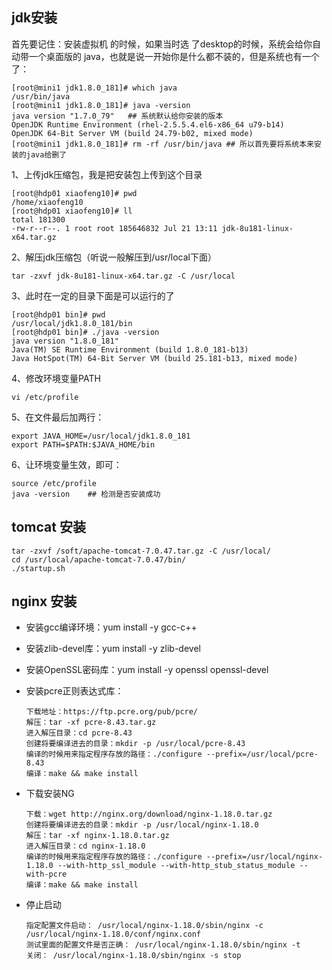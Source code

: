 ## jdk安装

首先要记住：安装虚拟机 的时候，如果当时选 了desktop的时候，系统会给你自动带一个桌面版的 java，也就是说一开始你是什么都不装的，但是系统也有一个了：

```shell
[root@mini1 jdk1.8.0_181]# which java
/usr/bin/java
[root@mini1 jdk1.8.0_181]# java -version 
java version "1.7.0_79"   ## 系统默认给你安装的版本
OpenJDK Runtime Environment (rhel-2.5.5.4.el6-x86_64 u79-b14)
OpenJDK 64-Bit Server VM (build 24.79-b02, mixed mode)
[root@mini1 jdk1.8.0_181]# rm -rf /usr/bin/java ## 所以首先要将系统本来安装的java给删了
```

1、上传jdk压缩包，我是把安装包上传到这个目录

```shell
[root@hdp01 xiaofeng10]# pwd
/home/xiaofeng10
[root@hdp01 xiaofeng10]# ll
total 181300
-rw-r--r--. 1 root root 185646832 Jul 21 13:11 jdk-8u181-linux-x64.tar.gz
```

2、解压jdk压缩包（听说一般解压到/usr/local下面）

```shell
tar -zxvf jdk-8u181-linux-x64.tar.gz -C /usr/local
```

3、此时在一定的目录下面是可以运行的了

```shell
[root@hdp01 bin]# pwd
/usr/local/jdk1.8.0_181/bin
[root@hdp01 bin]# ./java -version
java version "1.8.0_181"
Java(TM) SE Runtime Environment (build 1.8.0_181-b13)
Java HotSpot(TM) 64-Bit Server VM (build 25.181-b13, mixed mode)
```

4、修改环境变量PATH

```shell
vi /etc/profile
```

5、在文件最后加两行：

```shell
export JAVA_HOME=/usr/local/jdk1.8.0_181
export PATH=$PATH:$JAVA_HOME/bin
```

6、让环境变量生效，即可：

```shell
source /etc/profile
java -version    ## 检测是否安装成功
```

## tomcat 安装

```shell
tar -zxvf /soft/apache-tomcat-7.0.47.tar.gz -C /usr/local/
cd /usr/local/apache-tomcat-7.0.47/bin/
./startup.sh
```

## nginx 安装

+ 安装gcc编译环境：yum install -y gcc-c++

+ 安装zlib-devel库：yum install -y zlib-devel

+ 安装OpenSSL密码库：yum install -y openssl openssl-devel 

+ 安装pcre正则表达式库：

  ```shell
  下载地址：https://ftp.pcre.org/pub/pcre/
  解压：tar -xf pcre-8.43.tar.gz
  进入解压目录：cd pcre-8.43
  创建将要编译进去的目录：mkdir -p /usr/local/pcre-8.43
  编译的时候用来指定程序存放的路径：./configure --prefix=/usr/local/pcre-8.43
  编译：make && make install
  ```

+ 下载安装NG

  ```shell
  下载：wget http://nginx.org/download/nginx-1.18.0.tar.gz
  创建将要编译进去的目录：mkdir -p /usr/local/nginx-1.18.0
  解压：tar -xf nginx-1.18.0.tar.gz
  进入解压目录：cd nginx-1.18.0
  编译的时候用来指定程序存放的路径：./configure --prefix=/usr/local/nginx-1.18.0 --with-http_ssl_module --with-http_stub_status_module --with-pcre
  编译：make && make install
  ```

+ 停止启动

  ```shell
  指定配置文件启动： /usr/local/nginx-1.18.0/sbin/nginx -c /usr/local/nginx-1.18.0/conf/nginx.conf 
  测试里面的配置文件是否正确： /usr/local/nginx-1.18.0/sbin/nginx -t 
  关闭： /usr/local/nginx-1.18.0/sbin/nginx -s stop
  ```

  